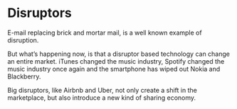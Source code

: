 # Disruptors

E-mail replacing brick and mortar mail, is a well known example of disruption. 

But what’s happening now, is that a disruptor based technology can change an entire market. iTunes changed the music industry, Spotify changed the music industry once again and the smartphone has wiped out Nokia and Blackberry.

Big disruptors, like Airbnb and Uber, not only create a shift in the marketplace, but also introduce a new kind of sharing economy.